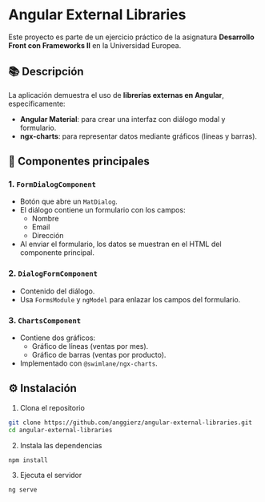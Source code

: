 # Angular External Libraries

Este proyecto es parte de un ejercicio práctico de la asignatura **Desarrollo Front con Frameworks II** en la Universidad Europea.

## 📚 Descripción

La aplicación demuestra el uso de **librerías externas en Angular**, específicamente:

- **Angular Material**: para crear una interfaz con diálogo modal y formulario.
- **ngx-charts**: para representar datos mediante gráficos (líneas y barras).

## 🧩 Componentes principales

### 1. `FormDialogComponent`
- Botón que abre un `MatDialog`.
- El diálogo contiene un formulario con los campos:
  - Nombre
  - Email
  - Dirección
- Al enviar el formulario, los datos se muestran en el HTML del componente principal.

### 2. `DialogFormComponent`
- Contenido del diálogo.
- Usa `FormsModule` y `ngModel` para enlazar los campos del formulario.

### 3. `ChartsComponent`
- Contiene dos gráficos:
  - Gráfico de líneas (ventas por mes).
  - Gráfico de barras (ventas por producto).
- Implementado con `@swimlane/ngx-charts`.

## ⚙️ Instalación

1. Clona el repositorio
```bash
git clone https://github.com/anggierz/angular-external-libraries.git
cd angular-external-libraries
```
2. Instala las dependencias
```bash
npm install
```

3. Ejecuta el servidor
```bash
ng serve
```